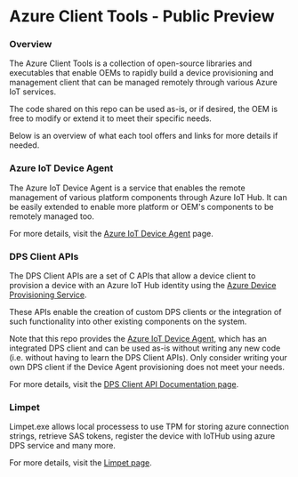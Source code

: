 # Azure Client Tools - Public Preview

### Overview

The Azure Client Tools is a collection of open-source libraries and executables that enable OEMs to rapidly build a device provisioning and management client that can be managed remotely through various Azure IoT services.

The code shared on this repo can be used as-is, or if desired, the OEM is free to modify or extend it to meet their specific needs.

Below is an overview of what each tool offers and links for more details if needed.

### Azure IoT Device Agent

The Azure IoT Device Agent is a service that enables the remote management of various platform components through Azure IoT Hub. It can be easily extended to enable more platform or OEM's components to be remotely managed too.

For more details, visit the [Azure IoT Device Agent](docs/device-agent/device-agent.md) page.

### DPS Client APIs

The DPS Client APIs are a set of C APIs that allow a device client to provision a device with an Azure IoT Hub identity using the [Azure Device Provisioning Service](https://docs.microsoft.com/en-us/azure/iot-dps/about-iot-dps).

These APIs enable the creation of custom DPS clients or the integration of such functionality into other existing components on the system.

Note that this repo provides the [Azure IoT Device Agent](docs/device-agent/device-agent.md), which has an integrated DPS client and can be used as-is without writing any new code (i.e. without having to learn the DPS Client APIs).
Only consider writing your own DPS client if the Device Agent provisioning does not meet your needs.

For more details, visit the [DPS Client API Documentation page](docs/dps-lib/dpsclientapis.md).

### Limpet

Limpet.exe allows local processess to use TPM for storing azure connection strings, retrieve SAS tokens, register the device with IoTHub using azure DPS service and many more.

For more details, visit the [Limpet page](docs/limpet/limpet.md).
